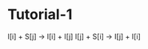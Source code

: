 # Tutorial-1
<beast version = '2.0' namespace='master:master.model:master.steppers:master.conditions:master.postprocessors:master.outputs'>

<run spec='Ensemble'
       simulationTime='100'
       nTraj='1000'>

  <model spec='Model' id= 'Model'>
    <populationType spec='PopulationType' typeName='S' dim='2' id='S'/>
    <populationType spec='PopulationType' typeName='I' dim='2' id='I'/>

   <reaction spec='Reaction' rate= "0.01">
     I[i] + S[j] -> I[i] + I[j]
   </reaction>

   <reaction spec='Reaction' rate= "0.01">
     I[j] + S[i] -> I[j] + I[i]
   </reaction>
</model>

<initialState spec='InitState'>
  <populationSize spec='PopulationSize' size='1'>
    <population spec='Population' type='@I' location="0"/>
  </populationSize>
  <populationSize spec='PopulationSize' size='100'>
    <population spec='Population' type='@S' location="0"/>
  </populationSize>
  <populationSize spec='PopulationSize' size='100'>
    <population spec='Population' type='@S' location="1"/>
  </populationSize>
</initialState>

  <populationEndCondition spec='PopulationEndCondition'
                threshold="0"
                exceedCondition="False"
                isRejection="True">
   <population spec='Population' type='@I' location='0'/>
   <population spec='Population' type='@I' location='1'/>
 </populationEndCondition>
   <output spec='JsonOutput' fileName='nz.json'/>
 </run>
</beast>

